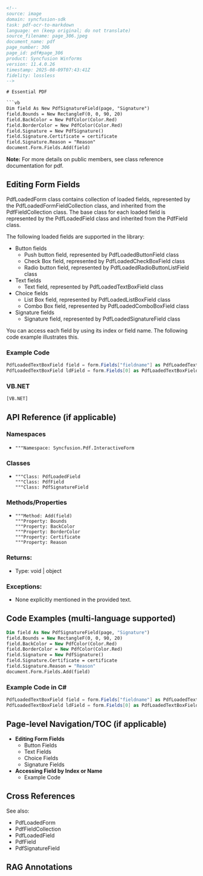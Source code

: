```html
<!-- 
source: image
domain: syncfusion-sdk
task: pdf-ocr-to-markdown
language: en (keep original; do not translate)
source_filename: page_306.jpeg
document_name: pdf
page_number: 306
page_id: pdf#page_306
product: Syncfusion Winforms
version: 11.4.0.26
timestamp: 2025-08-09T07:43:41Z
fidelity: lossless
-->

# Essential PDF

```vb
Dim field As New PdfSignatureField(page, "Signature")
field.Bounds = New RectangleF(0, 0, 90, 20)
field.BackColor = New PdfColor(Color.Red)
field.BorderColor = New PdfColor(Color.Red)
field.Signature = New PdfSignature()
field.Signature.Certificate = certificate
field.Signature.Reason = "Reason"
document.Form.Fields.Add(field)
```

**Note:** For more details on public members, see class reference documentation for pdf.

## Editing Form Fields

PdfLoadedForm class contains collection of loaded fields, represented by the PdfLoadedFormFieldCollection class, and inherited from the PdfFieldCollection class. The base class for each loaded field is represented by the PdfLoadedField class and inherited from the PdfField class.

The following loaded fields are supported in the library:

- Button fields
    - Push button field, represented by PdfLoadedButtonField class
    - Check Box field, represented by PdfLoadedCheckBoxField class
    - Radio button field, represented by PdfLoadedRadioButtonListField class
- Text fields
    - Text field, represented by PdfLoadedTextBoxField class
- Choice fields
    - List Box field, represented by PdfLoadedListBoxField class
    - Combo Box field, represented by PdfLoadedComboBoxField class
- Signature fields
    - Signature field, represented by PdfLoadedSignatureField class

You can access each field by using its index or field name. The following code example illustrates this.

### Example Code

```csharp
PdfLoadedTextBoxField field = form.Fields["fieldname"] as PdfLoadedTextBoxField;
PdfLoadedTextBoxField ldField = form.Fields[0] as PdfLoadedTextBoxField;
```

### VB.NET

```
[VB.NET]
```

## API Reference (if applicable)
### Namespaces
- ```
  """Namespace: Syncfusion.Pdf.InteractiveForm

### Classes
- ``` 
  """Class: PdfLoadedField
  """Class: PdfField
  """Class: PdfSignatureField

### Methods/Properties
- ``` 
  """Method: Add(field)
  """Property: Bounds
  """Property: BackColor
  """Property: BorderColor
  """Property: Certificate
  """Property: Reason

### Returns: 
- Type: void | object

### Exceptions: 
- None explicitly mentioned in the provided text.

## Code Examples (multi-language supported)

```vb
Dim field As New PdfSignatureField(page, "Signature")
field.Bounds = New RectangleF(0, 0, 90, 20)
field.BackColor = New PdfColor(Color.Red)
field.BorderColor = New PdfColor(Color.Red)
field.Signature = New PdfSignature()
field.Signature.Certificate = certificate
field.Signature.Reason = "Reason"
document.Form.Fields.Add(field)
```

### Example Code in C#

```csharp
PdfLoadedTextBoxField field = form.Fields["fieldname"] as PdfLoadedTextBoxField;
PdfLoadedTextBoxField ldField = form.Fields[0] as PdfLoadedTextBoxField;
```

## Page-level Navigation/TOC (if applicable)
- **Editing Form Fields**
    - Button Fields
    - Text Fields
    - Choice Fields
    - Signature Fields
- **Accessing Field by Index or Name**
    - Example Code

## Cross References
See also:
- PdfLoadedForm
- PdfFieldCollection
- PdfLoadedField
- PdfField
- PdfSignatureField

## RAG Annotations
<!-- tags: [product, module, control, api, version?] keywords: [k1, k2, ...] -->
<!-- tags: [syncfusion, winforms, pdf, essentialpdf, form fields] keywords: [pdfloadedform, pdffieldcollection, pdfloadedfield, pdfsignature, edit, access, field, button, text, choice, signature, example, code] -->
```